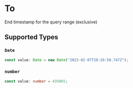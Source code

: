 # To

End timestamp for the query range (exclusive)


## Supported Types

### `Date`

```typescript
const value: Date = new Date("2023-02-07T20:20:50.747Z");
```

### `number`

```typescript
const value: number = 435865;
```

